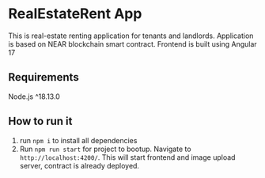 # RealEstateRent App

This is real-estate renting application for tenants and landlords.
Application is based on NEAR blockchain smart contract. Frontend is built using Angular 17

## Requirements
Node.js ^18.13.0

## How to run it
1. run `npm i` to install all dependencies
2. Run `npm run start` for project to bootup. Navigate to `http://localhost:4200/`. This will start frontend and image upload server, contract is already deployed.

